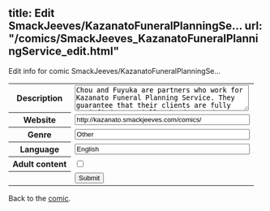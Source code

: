 title: Edit SmackJeeves/KazanatoFuneralPlanningSe...
url: "/comics/SmackJeeves_KazanatoFuneralPlanningService_edit.html"
---
Edit info for comic SmackJeeves/KazanatoFuneralPlanningSe...

<form name="comic" action="http://gaepostmail.appspot.com/comic/" method="post">
<table class="comicinfo">
<tr>
<th>Description</th><td><textarea name="description" cols="40" rows="3">Chou and Fuyuka are partners who work for Kazanato Funeral Planning Service. They guarantee that their clients are fully satisfied, especially the deceased.</textarea></td>
</tr>
<tr>
<th>Website</th><td><input type="text" name="url" value="http://kazanato.smackjeeves.com/comics/" size="40"/></td>
</tr>
<tr>
<th>Genre</th><td><input type="text" name="genre" value="Other" size="40"/></td>
</tr>
<tr>
<th>Language</th><td><input type="text" name="language" value="English" size="40"/></td>
</tr>
<tr>
<th>Adult content</th><td><input type="checkbox" name="adult" value="adult" /></td>
</tr>
<tr>
<th></th><td>
<input type="hidden" name="comic" value="SmackJeeves_KazanatoFuneralPlanningService" />
<input type="submit" name="submit" value="Submit" />
</td>
</tr>
</table>
</form>

Back to the [comic](SmackJeeves_KazanatoFuneralPlanningService.html).
